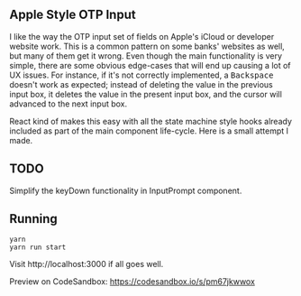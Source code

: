 Apple Style OTP Input
---------------------


I like the way the OTP input set of fields on Apple's iCloud or
developer website work. This is a common pattern on some banks' websites
as well, but many of them get it wrong. Even though the main
functionality is very simple, there are some obvious edge-cases that
will end up causing a lot of UX issues. For instance, if it's not
correctly implemented, a <kbd>Backspace</kbd> doesn't work as expected;
instead of deleting the value in the previous input box, it deletes the
value in the present input box, and the cursor will advanced to the next
input box.


React kind of makes this easy with all the state machine style hooks
already included as part of the main component life-cycle. Here is a
small attempt I made.


TODO
----

Simplify the keyDown functionality in InputPrompt component.


Running
-------

    yarn
    yarn run start


Visit http://localhost:3000 if all goes well.


Preview on CodeSandbox: https://codesandbox.io/s/pm67jkwwox
